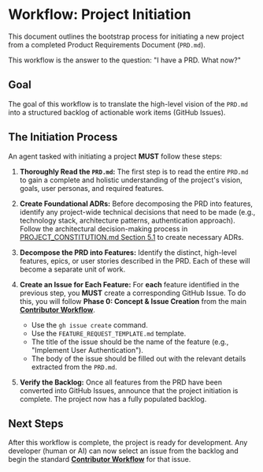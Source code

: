 # Workflow: Project Initiation

This document outlines the bootstrap process for initiating a new project from a completed Product Requirements Document (`PRD.md`).

This workflow is the answer to the question: "I have a PRD. What now?"

## Goal

The goal of this workflow is to translate the high-level vision of the `PRD.md` into a structured backlog of actionable work items (GitHub Issues).

## The Initiation Process

An agent tasked with initiating a project **MUST** follow these steps:

1.  **Thoroughly Read the `PRD.md`:** The first step is to read the entire `PRD.md` to gain a complete and holistic understanding of the project's vision, goals, user personas, and required features.

2.  **Create Foundational ADRs:** Before decomposing the PRD into features, identify any project-wide technical decisions that need to be made (e.g., technology stack, architecture patterns, authentication approach). Follow the architectural decision-making process in [PROJECT_CONSTITUTION.md Section 5.1](../PROJECT_CONSTITUTION.md#51-adr-creation-process) to create necessary ADRs.

3.  **Decompose the PRD into Features:** Identify the distinct, high-level features, epics, or user stories described in the PRD. Each of these will become a separate unit of work.

3.  **Create an Issue for Each Feature:** For **each** feature identified in the previous step, you **MUST** create a corresponding GitHub Issue. To do this, you will follow **Phase 0: Concept & Issue Creation** from the main [**Contributor Workflow**](../CONTRIBUTING.md).

    *   Use the `gh issue create` command.
    *   Use the `FEATURE_REQUEST_TEMPLATE.md` template.
    *   The title of the issue should be the name of the feature (e.g., "Implement User Authentication").
    *   The body of the issue should be filled out with the relevant details extracted from the `PRD.md`.

4.  **Verify the Backlog:** Once all features from the PRD have been converted into GitHub Issues, announce that the project initiation is complete. The project now has a fully populated backlog.

## Next Steps

After this workflow is complete, the project is ready for development. Any developer (human or AI) can now select an issue from the backlog and begin the standard [**Contributor Workflow**](../CONTRIBUTING.md) for that issue.
